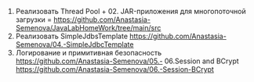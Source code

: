 01. Реализовать Thread Pool + 02. JAR-приложения для многопоточной загрузки = https://github.com/Anastasia-Semenova/JavaLabHomeWork/tree/main/src
04. Реализовать SimpleJdbsTemplate https://github.com/Anastasia-Semenova/04.-SimpleJdbcTemplate
05. Логирование и примитивная безопасность https://github.com/Anastasia-Semenova/05.-
06.Session and BCrypt https://github.com/Anastasia-Semenova/06.-Session-BCrypt
